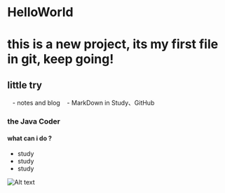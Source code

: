 # HelloWorld

# this is a new project,  its my first file in git, keep going!

## little try
  
  - notes and blog
  
  - MarkDown in Study、GitHub
  
  
### the Java Coder
  
#### what can i do ?
- study
- study
- study

![Alt text](https://github.com/SeniorNoobCoder/HelloWorld/realife/master/Screenshots/liupeng.png)
